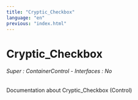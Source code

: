 ```yaml
---
title: "Cryptic_Checkbox"
language: "en"
previous: "index.html"
---
```


# Cryptic_Checkbox

###### Super : ContainerControl - Interfaces : No

Documentation about Cryptic_Checkbox (Control)
